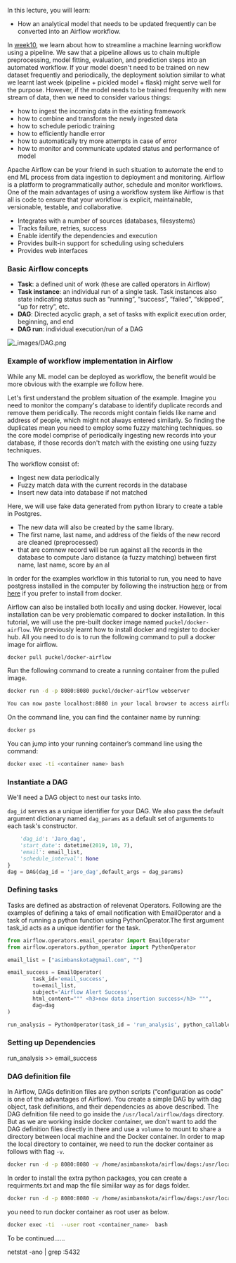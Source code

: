 In this lecture, you will learn:


- How an analytical model that needs to be updated frequently can be converted into an Airflow workflow. 


In [week10](https://github.com/abanskota/t81_577_data_science/blob/master/weekly_materials/week10/notebooks/scikit-learn-pipeline.ipynb), we learn about how to streamline a machine learning workflow using a pipeline. We saw that a pipeline allows us to chain multiple preprocessing, model fitting, evaluation, and prediction steps into an automated workflow. If your model doesn't need to be trained on new dataset frequently and periodically, the deployment solution similar to what we learnt last week (pipeline + pickled model + flask) might serve well for the purpose. However, if the model needs to be trained frequenlty with new stream of data, then we need to consider various things:

- how to ingest the incoming data in the existing framework
- how to combine and transform the newly ingested data
- how to schedule periodic training
- how to efficiently handle error
- how to automatically try more attempts in case of error
- how to monitor and communicate updated status and performance of model

Apache Airflow can be your friend in such situation to automate the end to end ML process from data ingestion to deployment and monitoring. Airflow is a platform to programmatically author, schedule and monitor workflows. One of the main advantages of using a workflow system like Airflow is that all is code to ensure that your workflow is explicit, maintainable, versionable, testable, and collaborative.

- Integrates with a number of sources (databases, filesystems)
- Tracks failure, retries, success
- Enable identify the dependencies and execution
- Provides built-in support for scheduling using schedulers
- Provides web interfaces


### Basic Airflow concepts

- **Task**: a defined unit of work (these are called operators in Airflow)
- **Task instance**: an individual run of a single task. Task instances also state indicating status such as “running”, “success”, “failed”, “skipped”, “up for retry”, etc.
- **DAG**: Directed acyclic graph, a set of tasks with explicit execution order, beginning, and end
- **DAG run**: individual execution/run of a DAG

<img src="https://airflow-tutorial.readthedocs.io/en/latest/_images/DAG.png" alt="_images/DAG.png"/>


### Example of workflow implementation in Airflow

While any ML model can be deployed as workflow, the benefit would be more obvious with the example we follow here.


Let's first understand the problem situation of the example. Imagine you need to monitor the company's database to identify duplicate records and remove them peridically. The records might contain fields like name and address of people, which might not always entered similarly. So finding the duplicates mean you need to employ some fuzzy matching techniques. so the core model comprise of periodically ingesting new records into your database, if those records don't match with the existing one using fuzzy techniques.

The workflow consist of:

- Ingest new data periodically 
- Fuzzy match data with the current records in the database 
- Insert new data into database if not matched

Here, we will use fake data generated from python library to create a table in Postgres.

- The new data will also be created by the same library. 
- The first name, last name, and address of the fields of the new record are cleaned (preprocessed)
- that are comnew record will be run against all the records in the database to compute Jaro distance (a fuzzy matching) between first name, last name, score by an al

In order for the examples workflow in this tutorial to run, you need to have postgress installed in the computer by following the instruction [here](https://github.com/abanskota/t81_577_data_science/blob/master/weekly_materials/week5/docs/accessing-data-from-postgres.md) or from [here](
https://blog.crunchydata.com/blog/easy-postgresql-10-and-pgadmin-4-setup-with-docker) if you prefer to install from docker.

Airflow can also be installed both locally and using docker. However, local installation can be very problematic compared to docker installation. In this tutorial, we will use the pre-built docker image named `puckel/docker-airflow`. We previously learnt how to install docker and register to docker hub. All you need to do is to run the following command to pull a docker image for airflow.

```bash
docker pull puckel/docker-airflow
```

 Run the following command to create a running container from the pulled image.

```bash
docker run -d -p 8080:8080 puckel/docker-airflow webserver

You can now paste localhost:8080 in your local browser to access airflow UI.

```
On the command line, you can find the container name by running:

```bash
docker ps
```

You can jump into your running container’s command line using the command:
```bash
docker exec -ti <container name> bash
```

### Instantiate a DAG
We'll need a DAG object to nest our tasks into. 

`dag_id` serves as a unique identifier for your DAG. We also pass the default argument dictionary named `dag_params` as a default set of arguments to each task's constructor.

```python dag_params = {
    'dag_id': 'Jaro_dag',
    'start_date': datetime(2019, 10, 7),
    'email': email_list,
    'schedule_interval': None
}
dag = DAG(dag_id = 'jaro_dag',default_args = dag_params)
```

### Defining tasks

Tasks are defined as abstraction of relevenat Operators. Following are the examples of defining a taks of email notification with EmailOperator and a task of running a python function using  PythonOperator.The first argument task_id acts as a unique identifier for the task.

```python
from airflow.operators.email_operator import EmailOperator
from airflow.operators.python_operator import PythonOperator

email_list = ["asimbanskota@gmail.com", ""]

email_success = EmailOperator(
        task_id='email_success',
        to=email_list,
        subject='Airflow Alert Success',
        html_content=""" <h3>new data insertion success</h3> """,
        dag=dag
)

run_analysis = PythonOperator(task_id = 'run_analysis', python_callable = run_analysis, dag = dag)
```

### Setting up Dependencies
run_analysis >> email_success


### DAG definition file

In Airflow, DAGs definition files are python scripts (“configuration as code” is one of the advantages of Airflow). You create a simple DAG by with dag object, task definitions, and their dependencies as above described. The DAG defnition file need to go inside the `/usr/local/airflow/dags` directory. But as we are working inside docker container, we don't want to add the DAG definition files directly in there and use a `volumne` to mount to share a directory between local machine and the Docker container. In order to map the local directory to container, we need to run the docker container as follows with flag `-v`.

```bash
docker run -d -p 8080:8080 -v /home/asimbanskota/airflow/dags:/usr/local/airflow/dags puckel/docker-airflow webserver
```

In order to install the extra python packages, you can create a requirments.txt and map the file simiilar way as for dags folder.
```bash
docker run -d -p 8080:8080 -v /home/asimbanskota/airflow/dags:/usr/local/airflow/dags -v $(pwd)/requirements.txt:/requirements.txt  puckel/docker-airflow webserver
```

you need to run docker container as root user as below.
```bash
docker exec -ti  --user root <container_name>  bash
```

To be continued......


netstat -ano | grep :5432

